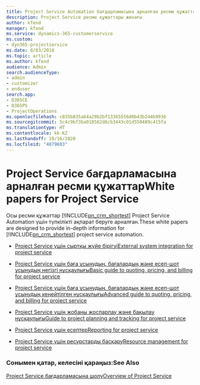 ```yaml
---
title: Project Service Automation бағдарламасына арналған ресми құжаттар
description: Project Service ресми құжаттары жинағы
author: kfend
manager: kfend
ms.service: dynamics-365-customerservice
ms.custom:
- dyn365-projectservice
ms.date: 8/03/2018
ms.topic: article
ms.author: kfend
audience: Admin
search.audienceType:
- admin
- customizer
- enduser
search.app:
- D365CE
- D365PS
- ProjectOperations
ms.openlocfilehash: c035b835ab4a29b2bf13365556d0b43b244b9936
ms.sourcegitcommit: 5c4c9bf3ba018562d6cb3443c01d550489c415fa
ms.translationtype: HT
ms.contentlocale: kk-KZ
ms.lasthandoff: 10/16/2020
ms.locfileid: "4079603"
---
```

# <a name="white-papers-for-project-service"></a><span data-ttu-id="b8e1b-103">Project Service бағдарламасына арналған ресми құжаттар</span><span class="sxs-lookup"><span data-stu-id="b8e1b-103">White papers for Project Service</span></span>

<span data-ttu-id="b8e1b-104">Осы ресми құжаттар [!INCLUDE[pn_crm_shortest](../includes/pn-crm-shortest.md)] Project Service Automation үшін түпкілікті ақпарат беруге арналған.</span><span class="sxs-lookup"><span data-stu-id="b8e1b-104">These white papers are designed to provide in-depth information for [!INCLUDE[pn_crm_shortest](../includes/pn-crm-shortest.md)] project service automation.</span></span>

-   [<span data-ttu-id="b8e1b-105">Project Service үшін сыртқы жүйе бірігуі</span><span class="sxs-lookup"><span data-stu-id="b8e1b-105">External system integration for project service</span></span>](https://go.microsoft.com/fwlink/?LinkId=825445)

-   [<span data-ttu-id="b8e1b-106">Project Service үшін баға ұсынудың, бағалардың және есеп-шот ұсынудың негізгі нұсқаулығы</span><span class="sxs-lookup"><span data-stu-id="b8e1b-106">Basic guide to quoting, pricing, and billing for project service</span></span>](https://go.microsoft.com/fwlink/?LinkId=825241)

-   [<span data-ttu-id="b8e1b-107">Project Service үшін баға ұсынудың, бағалардың және есеп-шот ұсынудың кеңейтілген нұсқаулығы</span><span class="sxs-lookup"><span data-stu-id="b8e1b-107">Advanced guide to quoting, pricing, and billing for project service</span></span>](https://go.microsoft.com/fwlink/?LinkId=825242)

-   [<span data-ttu-id="b8e1b-108">Project Service үшін жобаны жоспарлау және бақылау нұсқаулығы</span><span class="sxs-lookup"><span data-stu-id="b8e1b-108">Guide to project planning and tracking for project service</span></span>](https://go.microsoft.com/fwlink/?LinkId=825243)

-   [<span data-ttu-id="b8e1b-109">Project Service үшін есептер</span><span class="sxs-lookup"><span data-stu-id="b8e1b-109">Reporting for project service</span></span>](https://go.microsoft.com/fwlink/?LinkId=825446)

-   [<span data-ttu-id="b8e1b-110">Project Service үшін ресурстарды басқару</span><span class="sxs-lookup"><span data-stu-id="b8e1b-110">Resource management for project service</span></span>](https://go.microsoft.com/fwlink/?LinkId=825244)

### <a name="see-also"></a><span data-ttu-id="b8e1b-111">Сонымен қатар, келесіні қараңыз:</span><span class="sxs-lookup"><span data-stu-id="b8e1b-111">See Also</span></span>
 [<span data-ttu-id="b8e1b-112">Project Service бағдарламасына шолу</span><span class="sxs-lookup"><span data-stu-id="b8e1b-112">Overview of Project Service</span></span>](../psa/overview.md)
